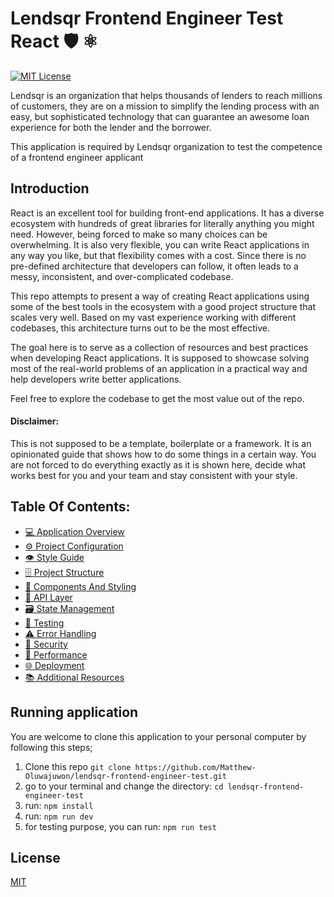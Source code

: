 # Lendsqr Frontend Engineer Test React 🛡️ ⚛️


[![MIT License](https://img.shields.io/github/license/alan2207/bulletproof-react)](https://github.com/Matthew-Oluwajuwon/lendsqr-frontend-engineer-test/blob/main/LICENSE)


Lendsqr is an organization that helps thousands of lenders to reach millions of customers, they are on a mission to simplify the lending process with an easy, but sophisticated technology that can guarantee an awesome loan experience for both the lender and the borrower.

This application is required by Lendsqr organization to test the competence of a frontend engineer applicant

## Introduction

React is an excellent tool for building front-end applications. It has a diverse ecosystem with hundreds of great libraries for literally anything you might need. However, being forced to make so many choices can be overwhelming. It is also very flexible, you can write React applications in any way you like, but that flexibility comes with a cost. Since there is no pre-defined architecture that developers can follow, it often leads to a messy, inconsistent, and over-complicated codebase.

This repo attempts to present a way of creating React applications using some of the best tools in the ecosystem with a good project structure that scales very well. Based on my vast experience working with different codebases, this architecture turns out to be the most effective.

The goal here is to serve as a collection of resources and best practices when developing React applications. It is supposed to showcase solving most of the real-world problems of an application in a practical way and help developers write better applications.

Feel free to explore the codebase to get the most value out of the repo.

#### Disclaimer:

This is not supposed to be a template, boilerplate or a framework. It is an opinionated guide that shows how to do some things in a certain way. You are not forced to do everything exactly as it is shown here, decide what works best for you and your team and stay consistent with your style.

## Table Of Contents:

- [💻 Application Overview](docs/application-overview.md)
- [⚙️ Project Configuration](docs/project-configuration.md)
- [👁️ Style Guide](docs/style-guide.md)
- [🗄️ Project Structure](docs/project-structure.md)
- [🧱 Components And Styling](docs/components-and-styling.md)
- [📡 API Layer](docs/api-layer.md)
- [🗃️ State Management](docs/state-management.md)
- [🧪 Testing](docs/testing.md)
- [⚠️ Error Handling](docs/error-handling.md)
- [🔐 Security](docs/security.md)
- [🚄 Performance](docs/performance.md)
- [🌐 Deployment](docs/deployment.md)
- [📚 Additional Resources](docs/additional-resources.md)

## Running application

You are welcome to clone this application to your personal computer by following this steps;

1. Clone this repo  `git clone https://github.com/Matthew-Oluwajuwon/lendsqr-frontend-engineer-test.git`
2. go to your terminal and change the directory: `cd lendsqr-frontend-engineer-test`
3. run: `npm install`
4. run: `npm run dev`
5. for testing purpose, you can run: `npm run test`

## License

[MIT](https://choosealicense.com/licenses/mit/)